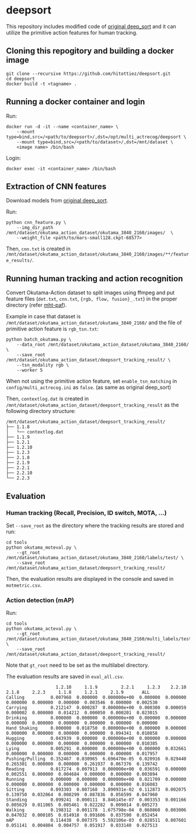 # deepsort
This repository includes modified code of [original deep_sort](https://github.com/nwojke/deep_sort) and it can utilize the primitive action features for human tracking.

## Cloning this repogitory and building a docker image
```
git clone --recursive https://github.com/hitottiez/deepsort.git
cd deepsort
docker build -t <tagname> .
```

## Running a docker container and login
Run:
```
docker run -d -it --name <container_name> \
    --mount type=bind,src=/<path/to/deepsort>/,dst=/opt/multi_actrecog/deepsort \
    --mount type=bind,src=/<path/to/dataset>/,dst=/mnt/dataset \
    <image name> /bin/bash
```

Login:
```
docker exec -it <container_name> /bin/bash
```

## Extraction of CNN features
Download models from [original deep_sort](https://github.com/nwojke/deep_sort).

Run:
```
python cnn_feature.py \
    --img_dir_path /mnt/dataset/okutama_action_dataset/okutama_3840_2160/images/  \
    --weight_file <path/to/mars-small128.ckpt-68577>
```

Then, `cnn.txt` is created in `/mnt/dataset/okutama_action_dataset/okutama_3840_2160/images/**/feature_results/`.

## Running human tracking and action recognition
Convert Okutama-Action dataset to split images using ffmpeg and put feature files (`det.txt`, `cnn.txt`, `{rgb, flow, fusion}_.txt`) in the proper directory (refer [mht-paf](https://github.com/hitottiez/mht-paf)).

Example in case that dataset is `/mnt/dataset/okutama_action_dataset/okutama_3840_2160/` and the file of primitive action feature is `rgb_tsn.txt`:
```
python batch_okutama.py \
    --data_root /mnt/dataset/okutama_action_dataset/okutama_3840_2160/ \
    --save_root /mnt/dataset/okutama_action_dataset/deepsort_tracking_result/ \
    --tsn_modality rgb \
    --worker 5
```
When not using the primitive action feature, set `enable_tsn_matching` in `config/multi_actrecog.ini` as `false`.
(as same as original deep_sort)

Then, `contextlog.dat` is created in `/mnt/dataset/okutama_action_dataset/deepsort_tracking_result` as the following directory structure:
```
/mnt/dataset/okutama_action_dataset/deepsort_tracking_result/
├── 1.1.8
│   └── contextlog.dat
├── 1.1.9
├── 1.2.1
├── 1.2.10
├── 1.2.3
├── 2.1.8
├── 2.1.9
├── 2.2.1
├── 2.2.10
└── 2.2.3
```

## Evaluation
### Human tracking (Recall, Precision, ID switch, MOTA, ...)
Set `--save_root` as the directory where the tracking results are stored and run:
```
cd tools
python okutama_moteval.py \
    --gt_root /mnt/dataset/okutama_action_dataset/okutama_3840_2160/labels/test/ \
    --save_root /mnt/dataset/okutama_action_dataset/deepsort_tracking_result/
```

Then, the evaluation results are displayed in the console and saved in `motmetric.csv`.

### Action detection (mAP)
Run:
```
cd tools
python okutama_acteval.py \
    --gt_root /mnt/dataset/okutama_action_dataset/okutama_3840_2160/multi_labels/test/ \
    --save_root /mnt/dataset/okutama_action_dataset/deepsort_tracking_result/
```
Note that `gt_root` need to be set as the multilabel directory.

The evaluation results are saved in `eval_all.csv`.
```
                   1.2.10     1.1.9         2.2.1     1.2.3    2.2.10     2.1.8     2.2.3     1.1.8     1.2.1     2.1.9       ALL
Calling          0.007968  0.000000  0.000000e+00  0.000000  0.000000  0.000000  0.000000  0.000000  0.003546  0.000000  0.002530
Carrying         0.212147  0.000287  0.000000e+00  0.000300  0.000059  0.000002  0.000000  0.014212  0.000050  0.000201  0.023015
Drinking         0.000000  0.000000  0.000000e+00  0.000000  0.000000  0.000000  0.000000  0.000000  0.000000  0.000000  0.000000
Hand Shaking     0.000000  0.018750  0.000000e+00  0.000000  0.000000  0.000000  0.000000  0.000000  0.000000  0.094341  0.010858
Hugging          0.043939  0.000000  0.000000e+00  0.000000  0.000000  0.000000  0.000000  0.000000  0.000000  0.000000  0.010385
Lying            0.005291  0.000000  0.000000e+00  0.000000  0.032661  0.000000  0.000000  0.000000  0.000000  0.000000  0.017957
Pushing/Pulling  0.352467  0.030965  6.696470e-05  0.020916  0.029440  0.265301  0.000000  0.000000  0.261937  0.067376  0.139742
Reading          0.017274  0.007913  0.000000e+00  0.036591  0.000000  0.002551  0.000000  0.004684  0.000000  0.000000  0.003894
Running          0.000000  0.000000  0.000000e+00  0.021709  0.000000  0.000000  0.000000  0.000000  0.000000  0.000000  0.016083
Sitting          0.093303  0.007168  3.890931e-02  0.112873  0.002075  0.139750  0.032064  0.008299  0.087836  0.056599  0.047960
Standing         0.099241  0.000111  8.846145e-07  0.003353  0.001166  0.005629  0.011065  0.005461  0.022282  0.009014  0.005273
Walking          0.198312  0.001178  1.675798e-04  0.060860  0.003006  0.047032  0.000105  0.014918  0.091606  0.037590  0.052454
mAP              0.114438  0.007375  5.592106e-03  0.028511  0.007601  0.051141  0.004804  0.004757  0.051917  0.033140  0.027513
```
